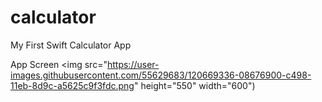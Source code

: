 # calculator
My First Swift Calculator App


App Screen 
<img src="https://user-images.githubusercontent.com/55629683/120669336-08676900-c498-11eb-8d9c-a5625c9f3fdc.png" height="550" width="600")
